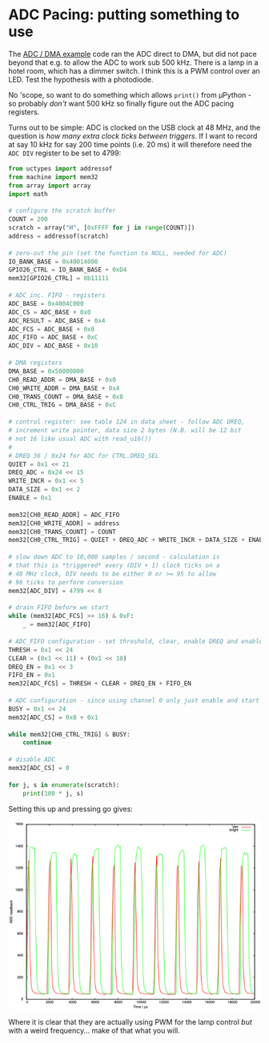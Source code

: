 # ADC Pacing: putting something to use

The [ADC / DMA example](./2023-01-08.md) code ran the ADC direct to DMA, but did not pace beyond that e.g. to allow the ADC to work sub 500 kHz. There is a lamp in a hotel room, which has a dimmer switch. I think this is a PWM control over an LED. Test the hypothesis with a photodiode.

No 'scope, so want to do something which allows `print()` from µPython - so probably _don't_ want 500 kHz so finally figure out the ADC pacing registers.

Turns out to be simple: ADC is clocked on the USB clock at 48 MHz, and the question is _how many extra clock ticks between triggers_. If I want to record at say 10 kHz for say 200 time points (i.e. 20 ms) it will therefore need the `ADC DIV` register to be set to 4799:

```python
from uctypes import addressof
from machine import mem32
from array import array
import math

# configure the scratch buffer
COUNT = 200
scratch = array("H", [0xFFFF for j in range(COUNT)])
address = addressof(scratch)

# zero-out the pin (set the function to NULL, needed for ADC)
IO_BANK_BASE = 0x40014000
GPIO26_CTRL = IO_BANK_BASE + 0xD4
mem32[GPIO26_CTRL] = 0b11111

# ADC inc. FIFO - registers
ADC_BASE = 0x4004C000
ADC_CS = ADC_BASE + 0x0
ADC_RESULT = ADC_BASE + 0x4
ADC_FCS = ADC_BASE + 0x8
ADC_FIFO = ADC_BASE + 0xC
ADC_DIV = ADC_BASE + 0x10

# DMA registers
DMA_BASE = 0x50000000
CH0_READ_ADDR = DMA_BASE + 0x0
CH0_WRITE_ADDR = DMA_BASE + 0x4
CH0_TRANS_COUNT = DMA_BASE + 0x8
CH0_CTRL_TRIG = DMA_BASE + 0xC

# control register: see table 124 in data sheet - follow ADC DREQ,
# increment write pointer, data size 2 bytes (N.B. will be 12 bit
# not 16 like usual ADC with read_u16())
#
# DREQ 36 / 0x24 for ADC for CTRL.DREQ_SEL
QUIET = 0x1 << 21
DREQ_ADC = 0x24 << 15
WRITE_INCR = 0x1 << 5
DATA_SIZE = 0x1 << 2
ENABLE = 0x1

mem32[CH0_READ_ADDR] = ADC_FIFO
mem32[CH0_WRITE_ADDR] = address
mem32[CH0_TRANS_COUNT] = COUNT
mem32[CH0_CTRL_TRIG] = QUIET + DREQ_ADC + WRITE_INCR + DATA_SIZE + ENABLE

# slow down ADC to 10,000 samples / second - calculation is
# that this is *triggered* every (DIV + 1) clock ticks on a
# 48 MHz clock, DIV needs to be either 0 or >= 95 to allow
# 96 ticks to perform conversion
mem32[ADC_DIV] = 4799 << 8
  
# drain FIFO before we start
while (mem32[ADC_FCS] >> 16) & 0xF:
    _ = mem32[ADC_FIFO]

# ADC_FIFO configuration - set threshold, clear, enable DREQ and enable FIFO
THRESH = 0x1 << 24
CLEAR = (0x1 << 11) + (0x1 << 10)
DREQ_EN = 0x1 << 3
FIFO_EN = 0x1
mem32[ADC_FCS] = THRESH + CLEAR + DREQ_EN + FIFO_EN

# ADC configuration - since using channel 0 only just enable and start many
BUSY = 0x1 << 24
mem32[ADC_CS] = 0x8 + 0x1

while mem32[CH0_CTRL_TRIG] & BUSY:
    continue

# disable ADC
mem32[ADC_CS] = 0

for j, s in enumerate(scratch):
    print(100 * j, s)
```

Setting this up and pressing go gives:

![Graph showing ADC reading vs. time](./pwm_lamp.png)

Where it is clear that they are actually using PWM for the lamp control _but_ with a weird frequency... make of that what you will.

